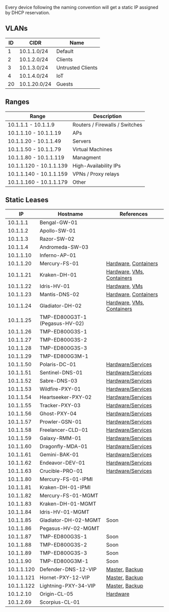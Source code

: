 Every device following the naming convention will get a static IP assigned by DHCP reservation. 

## VLANs


| ID  | CIDR         | Name              |
| --- | ------------ | ----------------- |
| 1   | 10.1.1.0/24  | Default           |
| 2   | 10.1.2.0/24  | Clients           |
| 3   | 10.1.3.0/24  | Untrusted Clients |
| 4   | 10.1.4.0/24  | IoT               |
| 20  | 10.1.20.0/24 | Guests            |

## Ranges

| Range                   | Description                    |
| ----------------------- | ------------------------------ |
| 10.1.1.1 - 10.1.1.9     | Routers / Firewalls / Switches |
| 10.1.1.10 - 10.1.1.19   | APs                            |
| 10.1.1.20 - 10.1.1.49   | Servers                        |
| 10.1.1.50 - 10.1.1.79   | Virtual Machines               |
| 10.1.1.80 - 10.1.1.119  | Managment                      |
| 10.1.1.120 - 10.1.1.139 | High-Availability IPs          |
| 10.1.1.140 - 10.1.1.159 | VPNs / Proxy relays            |
| 10.1.1.160 - 10.1.1.179 | Other                          |

## Static Leases

| IP         | Hostname                       | References                                                                                                                                    |
| ---------- | ------------------------------ | --------------------------------------------------------------------------------------------------------------------------------------------- |
| 10.1.1.1   | Bengal-GW-01                   |                                                                                                                                               |
| 10.1.1.2   | Apollo-SW-01                   |                                                                                                                                               |
| 10.1.1.3   | Razor-SW-02                    |                                                                                                                                               |
| 10.1.1.4   | Andromeda-SW-03                |                                                                                                                                               |
| 10.1.1.10  | Inferno-AP-01                  |                                                                                                                                               |
| 10.1.1.20  | Mercury-FS-01                  | [Hardware](servers.md#mercury-fs-01), [Containers](apps.md#mercury-fs-01)                                                     |
| 10.1.1.21  | Kraken-DH-01                   | [Hardware](servers.md#kraken-dh-01), [VMs](apps.md#kraken-dh-01), [Containers](apps.md#kraken-dh-01-1)          |
| 10.1.1.22  | Idris-HV-01                    | [Hardware](servers.md#idris-hv-01), [VMs](apps.md#idris-hv-01)                                                                 |
| 10.1.1.23  | Mantis-DNS-02                  | [Hardware](servers.md#mantis-dns-02), [Containers](apps.md#mantis-dns-02)                                                     |
| 10.1.1.24  | Gladiator-DH-02                | [Hardware](servers.md#gladiator-dh-02), [VMs](apps.md#gladiator-dh-02), [Containers](apps.md#gladiator-dh-02-1) |
| 10.1.1.25  | TMP-ED800G3T-1 (Pegasus-HV-02) |                                                                                                                                               |
| 10.1.1.26  | TMP-ED800G3S-1                 |                                                                                                                                               |
| 10.1.1.27  | TMP-ED800G3S-2                 |                                                                                                                                               |
| 10.1.1.28  | TMP-ED800G3S-3                 |                                                                                                                                               |
| 10.1.1.29  | TMP-ED800G3M-1                 |                                                                                                                                               |
| 10.1.1.50  | Polaris-DC-01                  | [Hardware/Services](apps.md#polaris-dc-01)                                                                        |
| 10.1.1.51  | Sentinel-DNS-01                | [Hardware/Services](apps.md#sentinel-dns-01)                                                                      |
| 10.1.1.52  | Sabre-DNS-03                   | [Hardware/Services](apps.md#sabre-dns-03)                                                                        |
| 10.1.1.53  | Wildfire-PXY-01                | [Hardware/Services](apps.md#wildfire-pxy-01)                                                                     |
| 10.1.1.54  | Heartseeker-PXY-02             | [Hardware/Services](apps.md#heartseeker-pxy-02)                                                               |
| 10.1.1.55  | Tracker-PXY-03                 | [Hardware/Services](apps.md#tracker-pxy-03)                                                                      |
| 10.1.1.56  | Ghost-PXY-04                   | [Hardware/Services](apps.md#ghost-pxy-04)                                                                     |
| 10.1.1.57  | Prowler-GSN-01                 | [Hardware/Services](apps.md#prowler-gsn-01)                                                                       |
| 10.1.1.58  | Freelancer-CLD-01              | [Hardware/Services](apps.md#freelancer-cld-01)                                                                    |
| 10.1.1.59  | Galaxy-RMM-01                  | [Hardware/Services](apps.md#galaxy-rmm-01)                                                                        |
| 10.1.1.60  | Dragonfly-MDA-01               | [Hardware/Services](apps.md#dragonfly-mda-01)                                                                     |
| 10.1.1.61  | Gemini-BAK-01                  | [Hardware/Services](apps.md#gemini-bak-01)                                                                        |
| 10.1.1.62  | Endeavor-DEV-01                | [Hardware/Services](apps.md#endeavor-dns-01-(lxc))                                                                |
| 10.1.1.63  | Crucible-PRO-01                | [Hardware/Services](apps.md#crucible-pro-01)                                                                    |
| 10.1.1.80  | Mercury-FS-01-IPMI             |                                                                                                                                               |
| 10.1.1.81  | Kraken-DH-01-IPMI              |                                                                                                                                               |
| 10.1.1.82  | Mercury-FS-01-MGMT             |                                                                                                                                               |
| 10.1.1.83  | Kraken-DH-01-MGMT              |                                                                                                                                               |
| 10.1.1.84  | Idris-HV-01-MGMT               |                                                                                                                                               |
| 10.1.1.85  | Gladiator-DH-02-MGMT           | Soon                                                                                                                                          |
| 10.1.1.86  | Pegasus-HV-02-MGMT             |                                                                                                                                               |
| 10.1.1.87  | TMP-ED800G3S-1                 | Soon                                                                                                                                          |
| 10.1.1.88  | TMP-ED800G3S-2                 | Soon                                                                                                                                          |
| 10.1.1.89  | TMP-ED800G3S-3                 | Soon                                                                                                                                          |
| 10.1.1.90  | TMP-ED800G3M-1                 | Soon                                                                                                                                          |
| 10.1.1.120 | Defender-DNS-12-VIP            | [Master](apps.md#sentinel-dns-01), [Backup](apps.md#mantis-dns-02)                                           |
| 10.1.1.121 | Hornet-PXY-12-VIP              | [Master](apps.md#wildfire-pxy-01), [Backup](apps.md#heartseeker-pxy-02)          |
| 10.1.1.122 | Lightning-PXY-34-VIP           | [Master](apps.md#tracker-pxy-03), [Backup](apps.md#ghost-pxy-04)                 |
| 10.1.2.10  | Origin-CL-05                   | [Hardware](apps.md#origin-cl-05)                                                                                  |
| 10.1.2.69  | Scorpius-CL-01                 |                                                                                                                                               |

